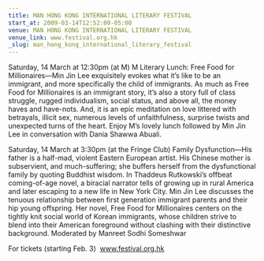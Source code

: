 ```yaml
---
title: MAN HONG KONG INTERNATIONAL LITERARY FESTIVAL
start_at: 2009-03-14T12:52:00-05:00
venue: MAN HONG KONG INTERNATIONAL LITERARY FESTIVAL
venue_link: www.festival.org.hk
_slug: man_hong_kong_international_literary_festival
---
```


Saturday, 14 March at 12:30pm (at M)
M Literary Lunch: Free Food for Millionaires—Min Jin Lee exquisitely evokes what it’s like to be an immigrant, and more specifically the child of immigrants. As much as Free Food for Millionaires is an immigrant story, it’s also a story full of class struggle, rugged individualism, social status, and above all, the money haves and have-nots. And, it is an epic meditation on love littered with betrayals, illicit sex, numerous levels of unfaithfulness, surprise twists and unexpected turns of the heart. Enjoy M’s lovely lunch followed by Min Jin Lee in conversation with Dania Shawwa Abuali.

Saturday, 14 March at 3:30pm (at the Fringe Club)
Family Dysfunction—His father is a half-mad, violent Eastern European artist. His Chinese mother is subservient, and much-suffering; she buffers herself from the dysfunctional family by quoting Buddhist wisdom. In Thaddeus Rutkowski’s offbeat coming-of-age novel, a biracial narrator tells of growing up in rural America and later escaping to a new life in New York City. Min Jin Lee discusses the tenuous relationship between first generation immigrant parents and their hip young offspring. Her novel, Free Food for Millionaires centers on the tightly knit social world of Korean immigrants, whose children strive to blend into their American foreground without clashing with their distinctive background. Moderated by Manreet Sodhi Someshwar

For tickets (starting Feb. 3)  www.festival.org.hk

